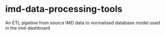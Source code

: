 # imd-data-processing-tools
An ETL pipeline from source IMD data to normalised database model used in the imd-dashboard
